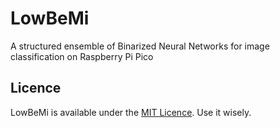 # LowBeMi
A structured ensemble of Binarized Neural Networks for image classification on Raspberry Pi Pico 

## Licence
LowBeMi is available under the [MIT Licence](https://github.com/badcortex/LowBeMi/blob/main/LICENSE). Use it wisely.
